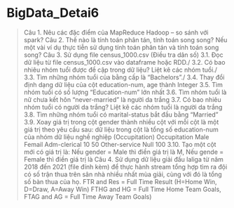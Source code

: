 # BigData_Detai6

> Câu 1. Nêu các đặc điểm của MapReduce Hadoop – so sánh với spark?
> Câu 2. Thế nào là tính toán phân tán, tính toán song song? Nếu một vài ví dụ thực tiễn sử dụng tính toán phân tán và tính toán song song?
> Câu 3. Sử dụng file census_1000.csv (Điều tra dân số)
3.1. Đọc dữ liệu từ file census_1000.csv vào dataframe hoặc RDD./
3.2. Có bao nhiêu nhóm tuổi được đề cập trong dữ liệu? Liệt kê các nhóm tuổi./
3.3. Tìm những nhóm tuổi của bằng cấp là “Bachelors”./
3.4. Thay đổi định dạng dữ liệu của cột education-num, age thành Integer
3.5. Tìm nhóm tuổi có số lượng “Education-num” lớn nhất
3.6. Tìm nhóm tuổi là nữ chưa kết hôn “never-married” là người da trắng
3.7. Có bao nhiêu nhóm tuổi có người da trắng? Liệt kê các nhóm tuổi là người da trắng
3.8. Tìm những nhóm tuổi có marital-status bắt đầu bằng “Married”
3.9. Xoay giá trị trong cột gender thành nhiều cột với mỗi cột là một giá trị theo yêu cầu sau: dữ liệu trong cột là tổng số education-num của nhóm dữ liệu nghề nghiệp (Occupitation)
                        Occupitation	Male	Femail
                        Adm-clerical	10	  50
                        Other-service	Null	100
3.10. Tạo một cột mới có giá trị là: Nếu gender = Male thì điền giá trị là M, Nếu gende = Female thì điền giá trị là
Câu 4. Sử dụng dữ liệu giải đấu laliga từ năm 2018 đến 2021 (file đính kèm) để thực hành stream tổng hợp tìm ra đội có số trận thua trên sân nhà nhiều nhất mùa giải, cùng với đó là tổng số bàn thua của họ.
FTR and Res = Full Time Result (H=Home Win, D=Draw, A=Away Win) 
FTHG and HG = Full Time Home Team Goals, 
FTAG and AG = Full Time Away Team Goals)
